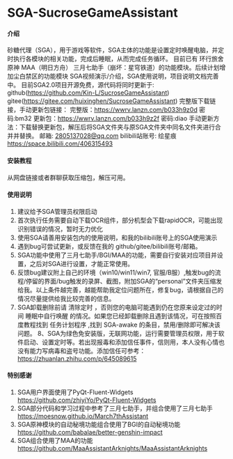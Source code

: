 # SGA-SucroseGameAssistant

#### 介绍
砂糖代理（SGA），用于游戏等软件，SGA主体的功能是设置定时唤醒电脑，并定时执行各模块的相关功能，完成后睡眠，从而完成任务循环。
目前已有 环行旅舍 原神 MAA（明日方舟） 三月七助手（崩坏：星穹铁道）的功能模块。后续计划增加尘白禁区的功能模块
SGA视频演示/介绍，SGA使用说明，项目说明文档完善中。
目前SGA2.0项目开源免费，源代码将同时更新于:
github(https://github.com/Kin-L/SucroseGameAssistant)
gitee(https://gitee.com/huixinghen/SucroseGameAssistant)
完整版下载链接，手动更新包链接：
完整版：https://wwrv.lanzn.com/b033h9z0d 密码:bm32
更新包：https://wwrv.lanzn.com/b033h9z2f 密码:diao
手动更新方法：下载替换更新包，解压后将SGA文件夹与原SGA文件夹中同名文件夹进行合并并替换。
邮箱: 2805137028@qq.com
bilibili站账号: 绘星痕
https://space.bilibili.com/406315493

#### 安装教程

从网盘链接或者群聊获取压缩包，解压可用。

#### 使用说明

1.  建议给予SGA管理员权限启动
2.  首次执行任务需要自动下载OCR组件，部分机型会下载rapidOCR，可能出现识别错误的情况，暂时无力优化
3.  使用SGA请善用安装包内的使用说明，和我的bilibili账号上的SGA使用演示
4.  遇到bug可尝试更新，或反馈在我的 github/gitee/bilibili账号/邮箱。
5.  SGA功能中使用了三月七助手/BGI/MAA的功能，需要自行安装对应项目并设置，之后对SGA进行设置，才能正常使用。
6.  反馈bug建议附上自己的环境（win10/win11/win7, 官服/B服）,触发bug的流程/停留的界面/bug触发的录屏、截图，附加SGA的“personal”文件夹压缩发给我。以上条件越完善，越能帮助我定位问题所在，修复bug，请根据自己的情况尽量提供给我比较完善的信息。
7.  SGA卸载删除前请 清除定时 ，否则您的电脑可能遇到仍在您原来设定过的时间 睡眠中自行唤醒 的情况。如果您已经卸载删除且遇到该情况，可在按照百度教程找到 任务计划程序 ,找到 SGA-awake 的条目，禁用/删除即可解决该问题。
8、SGA为绿色免安装版，无联网功能，运行需要管理员权限，用于软件启动、设置定时等。若出现报毒和添加信任事件，信则用，本人没有心情也没有能力写病毒和盗号功能。添加信任可参考：https://zhuanlan.zhihu.com/p/645089615
#### 特别感谢

1.  SGA用户界面使用了PyQt-Fluent-Widgets
https://github.com/zhiyiYo/PyQt-Fluent-Widgets
2.  SGA部分代码和学习过程中参考了三月七助手，并组合使用了三月七助手
https://moesnow.github.io/March7thAssistant
3.  SGA原神模块的自动秘境功能组合使用了BGI的自动秘境功能
https://github.com/babalae/better-genshin-impact
4.  SGA组合使用了MAA的功能
https://github.com/MaaAssistantArknights/MaaAssistantArknights
